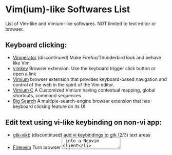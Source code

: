 # Vim(ium)-like Softwares List
List of Vim-like and Vimium-like softwares. NOT limited to text editor or browser.

## Keyboard clicking:

- [Vimperator](https://github.com/vimperator/vimperator-labs) (discontinued) Make Firefox/Thunderbird look and behave like Vim
- [vimkey](https://github.com/Haojen/vimkey) Browser extension. Use the keyboard trigger click button or open a link
- [Vimium](https://github.com/philc/vimium) browser extension that provides keyboard-based navigation and control of the web in the spirit of the Vim editor.
- [Vimium C](https://github.com/gdh1995/vimium-c) A Customized Vimium having contextual mapping, global shortcuts, command sequences
- [Big Search](https://github.com/garywill/BigSearch) A multiple-search-engine browser extension that has keyboard clicking feature on its UI

## Edit text using vi-like keybinding on non-vi app:

- [gtk-vikb](https://github.com/polachok/gtk-vikb) (discontinued) add vi keybindings to gtk (2/3) text areas
- [Firenvim](https://github.com/glacambre/firenvim) Turn browser <textarea> into a Neovim client
- [wasavi](https://github.com/akahuku/wasavi) Transforms browser <textarea> into a VI editor
- [emacs-anywhere](https://github.com/zachcurry/emacs-anywhere)
- [Emacs Everywhere](https://github.com/tecosaur/emacs-everywhere)
- [vime](https://github.com/algon-320/vime) Using Vim as an input method editor for X11 applications
- [vim_ahk](https://github.com/rcmdnk/vim_ahk) Based on AutoHotKey
- [tsf-vim](https://github.com/deton/tsf-vim) (discontinued) Windows IME to edit text like vim editor
